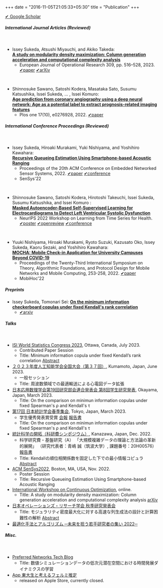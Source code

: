 +++
date = "2016-11-05T21:05:33+05:30"
title = "Publication"
+++

[✔︎ Google Scholar](https://scholar.google.co.jp/citations?user=Dc_v0BsAAAAJ&hl=ja&oi=ao)

##### International Journal Articles (Reviewed)
<br />

* Issey Sukeda, Atsushi Miyauchi, and Akiko Takeda:  
<u>**A study on modularity density maximization: Column generation acceleration and computational complexity analysis**</u> 
    - European Journal of Operational Research 309, pp. 516–528, 2023. [✔︎paper](https://www.sciencedirect.com/science/article/pii/S037722172300111X) [✔︎arXiv](https://arxiv.org/abs/2206.10901)

<br />

* Shinnosuke Sawano, Satoshi Kodera, Masataka Sato, Susumu Katsushika, Issei Sukeda, ... , Issei Komuro:  
<u>**Age prediction from coronary angiography using a deep neural network: Age as a potential label to extract prognosis-related imaging features**</u>
    - Plos one 17(10), e0276928, 2022. [✔︎paper](https://journals.plos.org/plosone/article?id=10.1371/journal.pone.0276928)


##### International Conference Proceedings (Reviewed)
<br />

* Issey Sukeda, Hiroaki Murakami, Yuki Nishiyama, and Yoshihiro Kawahara:   
<u>**Recursive Queueing Estimation Using Smartphone-based Acoustic Ranging**</u>  
    - Proceedings of the 20th ACM Conference on Embedded Networked Sensor Systems, 2022. [✔︎paper](https://dl.acm.org/doi/10.1145/3560905.3568097) [✔︎conference](http://sensys.acm.org/2022/)
    - SenSys'22

<br />

* Shinnosuke Sawano, Satoshi Kodera, Hirotoshi Takeuchi, Issei Sukeda, Susumu Katsushika, and Issei Komuro :  
<u>**Masked Autoencoder-Based Self-Supervised Learning for Electrocardiograms to Detect Left Ventricular Systolic Dysfunction**</u>
    -  NeurIPS 2022 Workshop on Learning from Time Series for Health. [✔︎poster](https://neurips.cc/media/PosterPDFs/NeurIPS%202022/60064.png?t=1669681561.7912426) [✔︎openreview](https://openreview.net/forum?id=gz7c2HIcub7) [✔︎conference](https://neurips.cc/Conferences/2022/ScheduleMultitrack?event=50017#wse-detail-60064)

<br />

* Yuuki Nishiyama, Hiroaki Murakami, Ryoto Suzuki, Kazusato Oko, Issey Sukeda, Kaoru Sezaki, and Yoshihiro Kawahara:    
<u>**MOCHA: Mobile Check-in Application for University Campuses Beyond COVID-19**</u>
    -  Proceedings of the Twenty-Third International Symposium on Theory, Algorithmic Foundations, and Protocol Design for Mobile Networks and Mobile Computing, 253-258, 2022. [✔︎paper](https://dl.acm.org/doi/proceedings/10.1145/3492866)
    - MobiHoc'22

##### Preprints

* Issey Sukeda, Tomonari Sei:
<u>**On the minimum information checkerboard copulas under fixed Kendall's rank correlation**</u>
    - [✔︎arxiv](https://arxiv.org/abs/2306.01604)



##### Talks
<br />

* [ISI World Statistics Congress 2023](https://www.isi2023.org/conferences/session/543/details/), Ottawa, Canada, July 2023.
    - Contributed Paper Session
    - Title: Minimum information copula under fixed Kendall’s rank correlation [Abstract](https://www.isi2023.org/media/abstracts/ottawa-2023_dda16125a1b0f0819b3a2b3531b4a631.pdf)
* [２０２３年度人工知能学会全国大会（第３７回）](https://confit.atlas.jp/guide/event/jsai2023/session/1N01-05/detail?lang=ja), Kumamoto, Japan, June 2023.
    - 一般セッション
    - Title: 周波数領域での最適輸送による心電図データ拡張
* [日本応用数理学会第19回研究部会連合発表会 第8回学生研究発表](http://wakate.jsiam.org/?p=128), Okayama, Japan, March 2023.
    - Title: On the comparison on minimun information copulas under fixed Spearman's ρ and Kendall's τ
* [第17回 日本統計学会春季集会](https://jss2023spring.ywstat.jp), Tokyo, Japan,  March 2023.
    - 学生優秀発表賞受賞 [会報](https://www.jss.gr.jp/wp-content/uploads/K195.pdf) [報告書](https://www.jss.gr.jp/wp-content/uploads/17th-shunki-houkoku.pdf)
    - Title: On the comparison on minimun information copulas under fixed Spearman's ρ and Kendall's τ
* [統計科学の開拓（科研費シンポジウム）](http://stat.w3.kanazawa-u.ac.jp/ksympo22.html), Kanazawa, Japan, Dec. 2022.
    - 科学研究費・基盤研究（A） 「大規模複雑データの理論と方法論の革新的展開」 （研究代表者：青嶋 誠（筑波大学）, 課題番号：20H00576）[報告書](https://www.math.tsukuba.ac.jp/~aoshima-lab/jp/report_kanazawa22.pdf)
    - Title: Kendallの順位相関係数を固定した下での最小情報コピュラ [Abstract](http://stat.w3.kanazawa-u.ac.jp/sympo22/sukeda_y.pdf) 
* [ACM SenSys2022](http://sensys.acm.org/2022/), Boston, MA, USA, Nov. 2022.
    - Poster Session
    - Title: Recursive Queueing Estimation Using Smartphone-based Acoustic Ranging
* [International Workshop on Continuous Optimization](http://www.opt.c.titech.ac.jp/DecemberWorkshop/#speakers), online.
    - Title: A study on modularity density maximization: Column generation acceleration and computational complexity analysis [arXiv](https://arxiv.org/abs/2206.10901)
* [日本オペレーションズ・リサーチ学会 秋季研究発表会](https://orsj.org/nc2022f/programpage)
    - Title: モジュラリティ密度最大化に対する高速な列生成法の設計と計算困難性の解析 [Abstract](https://orsj.org/wp-content/nc-abstract/nc2022f/2022f-1-A-2.pdf)
* [最適化手法とアルゴリズム ─未来を担う若手研究者の集い 2022─](http://trout.math.cst.nihon-u.ac.jp/~ito.m/soma/wakate22.html) 

##### Misc.
<br />

* [Preferred Networks Tech Blog](https://tech.preferred.jp/ja/blog/数値シミュレーションデータの低次元潜在空間に/)
    - Title: 数値シミュレーションデータの低次元潜在空間における時間発展ダイナミクスの学習
* [App 東大生と考えるフェルミ推定]()
    - released on Apple Store, currently closed.